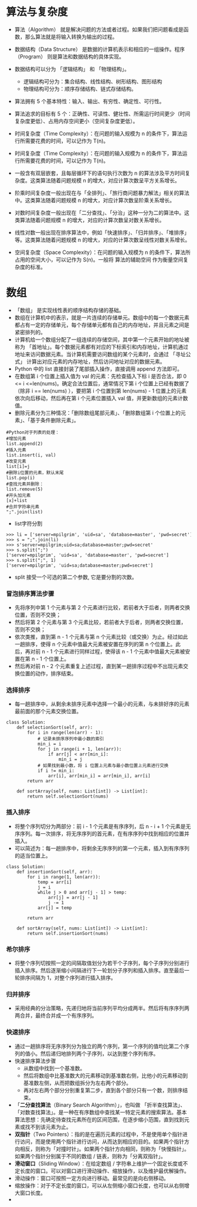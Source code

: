 # 算法与复杂度
* 算法（Algorithm） 就是解决问题的方法或者过程。如果我们把问题看成是函数，那么算法就是将输入转换为输出的过程。
* 数据结构（Data Structure） 是数据的计算机表示和相应的一组操作。程序（Program） 则是算法和数据结构的具体实现。
* 数据结构可以分为 「逻辑结构」 和 「物理结构」。
  * 逻辑结构可分为：集合结构、线性结构、树形结构、图形结构
  * 物理结构可分为：顺序存储结构、链式存储结构。

* 算法拥有 5 个基本特性：输入、输出、有穷性、确定性、可行性。
* 算法追求的目标有 5 个：正确性、可读性、健壮性、所需运行时间更少（时间复杂度更低）、占用内存空间更小（空间复杂度更低）。
* 时间复杂度（Time Complexity）：在问题的输入规模为 n 的条件下，算法运行所需要花费的时间，可以记作为 T(n)。
* 时间复杂度（Time Complexity）：在问题的输入规模为 n 的条件下，算法运行所需要花费的时间，可以记作为 T(n)。
* 一般含有双层嵌套，且每层循环下的语句执行次数为 n 的算法涉及平方时间复杂度。这类算法随着问题规模 n 的增大，对应计算次数呈平方关系增长。
* 阶乘时间复杂度一般出现在与「全排列」、「旅行商问题暴力解法」相关的算法中。这类算法随着问题规模 n 的增大，对应计算次数呈阶乘关系增长。
* 对数时间复杂度一般出现在「二分查找」、「分治」这种一分为二的算法中。这类算法随着问题规模 n 的增大，对应的计算次数呈对数关系增长。
* 线性对数一般出现在排序算法中，例如「快速排序」、「归并排序」、「堆排序」等。这类算法随着问题规模 n 的增大，对应的计算次数呈线性对数关系增长。
* 空间复杂度（Space Complexity）：在问题的输入规模为 n 的条件下，算法所占用的空间大小，可以记作为 S(n)。一般将 算法的辅助空间 作为衡量空间复杂度的标准。
# 数组
* 「数组」 是实现线性表的顺序结构存储的基础。
* 数组在计算机中的表示，就是一片连续的存储单元。数组中的每一个数据元素都占有一定的存储单元，每个存储单元都有自己的内存地址，并且元素之间是紧密排列的。
* 计算机给一个数组分配了一组连续的存储空间，其中第一个元素开始的地址被称为 「首地址」。每个数据元素都有对应的下标索引和内存地址，计算机通过地址来访问数据元素。当计算机需要访问数组的某个元素时，会通过 「寻址公式」 计算出对应元素的内存地址，然后访问地址对应的数据元素。
* Python 中的 list 直接封装了尾部插入操作，直接调用 append 方法即可。
* 在数组第 i 个位置上插入值为 val 的元素：先检查插入下标 i 是否合法，即 0 <= i <=len(nums)。确定合法位置后，通常情况下第 i 个位置上已经有数据了（除非 i == len(nums) ），要把第 i 个位置到第 len(nums) - 1 位置上的元素依次向后移动，然后再在第 i 个元素位置插入 val 值，并更新数组的元素计数值。
* 删除元素分为三种情况：「删除数组尾部元素」、「删除数组第 i 个位置上的元素」、「基于条件删除元素」。
```
#Python对于列表的处理：
#增加元素
list.append(2)
#插入元素
list.insert(i, val)
#改变元素
list[i]=j
#删除i位置的元素，默认末尾
list.pop(i)
#查找元素并删除：
list.remove(5)
#开头加元素
[x]+list
#合并字符串元素
";".join(list)
```
* list字符分割
```
>>> li = ['server=mpilgrim', 'uid=sa', 'database=master', 'pwd=secret']
>>> s = ";".join(li)
>>> s'server=mpilgrim;uid=sa;database=master;pwd=secret'
>>> s.split(";") 
['server=mpilgrim', 'uid=sa', 'database=master', 'pwd=secret']
>>> s.split(";", 1)['server=mpilgrim', 'uid=sa;database=master;pwd=secret']
```
* split 接受一个可选的第二个参数, 它是要分割的次数。
### 冒泡排序算法步骤 
  * 先将序列中第 1 个元素与第 2 个元素进行比较，若前者大于后者，则两者交换位置，否则不交换；
  * 然后将第 2 个元素与第 3 个元素比较，若前者大于后者，则两者交换位置，否则不交换；
  * 依次类推，直到第 n - 1 个元素与第 n 个元素比较（或交换）为止。经过如此一趟排序，使得 n 个元素中值最大元素被安置在序列的第 n 个位置上。此后，再对前 n - 1 个元素进行同样过程，使得该 n - 1 个元素中值最大元素被安置在第 n - 1 个位置上。
  * 然后再对前 n - 2 个元素重复上述过程，直到某一趟排序过程中不出现元素交换位置的动作，排序结束。
 ### 选择排序
 * 每一趟排序中，从剩余未排序元素中选择一个最小的元素，与未排好序的元素最前面的那个元素交换位置。
 
```
class Solution:
    def selectionSort(self, arr):
        for i in range(len(arr) - 1):
            # 记录未排序序列中最小数的索引
            min_i = i
            for j in range(i + 1, len(arr)):
                if arr[j] < arr[min_i]:
                    min_i = j
            # 如果找到最小数，将 i 位置上元素与最小数位置上元素进行交换
            if i != min_i:
                arr[i], arr[min_i] = arr[min_i], arr[i]
        return arr

    def sortArray(self, nums: List[int]) -> List[int]:
        return self.selectionSort(nums)
```
### 插入排序
* 将整个序列切分为两部分：前 i - 1 个元素是有序序列，后 n - i + 1 个元素是无序序列。每一次排序，将无序序列的首元素，在有序序列中找到相应的位置并插入。
* 可以简述为：每一趟排序中，将剩余无序序列的第一个元素，插入到有序序列的适当位置上。
```
class Solution:
    def insertionSort(self, arr):
        for i in range(1, len(arr)):
            temp = arr[i]
            j = i
            while j > 0 and arr[j - 1] > temp:
                arr[j] = arr[j - 1]
                j -= 1
            arr[j] = temp

        return arr

    def sortArray(self, nums: List[int]) -> List[int]:
        return self.insertionSort(nums)
```
### 希尔排序
* 将整个序列切按照一定的间隔取值划分为若干个子序列，每个子序列分别进行插入排序。然后逐渐缩小间隔进行下一轮划分子序列和插入排序。直至最后一轮排序间隔为 1，对整个序列进行插入排序。
### 归并排序
* 采用经典的分治策略，先递归地将当前序列平均分成两半。然后将有序序列两两合并，最终合并成一个有序序列。
### 快速排序
* 通过一趟排序将无序序列分为独立的两个序列，第一个序列的值均比第二个序列的值小。然后递归地排列两个子序列，以达到整个序列有序。
* 快速排序算法步骤
  * 从数组中找到一个基准数。
  * 然后将数组中比基准数大的元素移动到基准数右侧，比他小的元素移动到基准数左侧，从而把数组拆分为左右两个部分。
  * 再对左右两个部分分别重复第二步，直到各个部分只有一个数，则排序结束。
* 「**二分查找算法**（Binary Search Algorithm）」，也叫做 「折半查找算法」、「对数查找算法」。是一种在有序数组中查找某一特定元素的搜索算法。基本算法思想：先确定待查找元素所在的区间范围，在逐步缩小范围，直到找到元素或找不到该元素为止。
* **双指针**（Two Pointers）：指的是在遍历元素的过程中，不是使用单个指针进行访问，而是使用两个指针进行访问，从而达到相应的目的。如果两个指针方向相反，则称为「对撞时针」。如果两个指针方向相同，则称为「快慢指针」。如果两个指针分别属于不同的数组 / 链表，则称为「分离双指针」。
* **滑动窗口**（Sliding Window）：在给定数组 / 字符串上维护一个固定长度或不定长度的窗口。可以对窗口进行滑动操作、缩放操作，以及维护最优解操作。
* 滑动操作：窗口可按照一定方向进行移动。最常见的是向右侧移动。
* 缩放操作：对于不定长度的窗口，可以从左侧缩小窗口长度，也可以从右侧增大窗口长度。
* 
